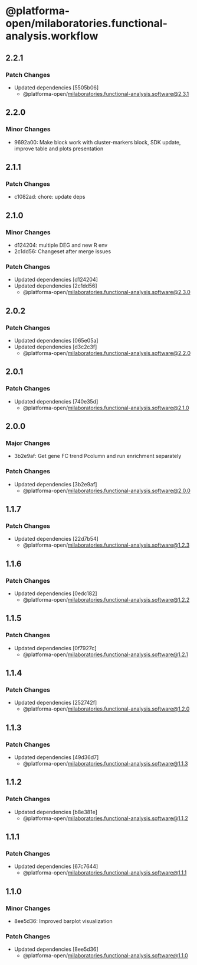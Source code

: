 # @platforma-open/milaboratories.functional-analysis.workflow

## 2.2.1

### Patch Changes

- Updated dependencies [5505b06]
  - @platforma-open/milaboratories.functional-analysis.software@2.3.1

## 2.2.0

### Minor Changes

- 9692a00: Make block work with cluster-markers block, SDK update, improve table and plots presentation

## 2.1.1

### Patch Changes

- c1082ad: chore: update deps

## 2.1.0

### Minor Changes

- d124204: multiple DEG and new R env
- 2c1dd56: Changeset after merge issues

### Patch Changes

- Updated dependencies [d124204]
- Updated dependencies [2c1dd56]
  - @platforma-open/milaboratories.functional-analysis.software@2.3.0

## 2.0.2

### Patch Changes

- Updated dependencies [065e05a]
- Updated dependencies [d3c2c3f]
  - @platforma-open/milaboratories.functional-analysis.software@2.2.0

## 2.0.1

### Patch Changes

- Updated dependencies [740e35d]
  - @platforma-open/milaboratories.functional-analysis.software@2.1.0

## 2.0.0

### Major Changes

- 3b2e9af: Get gene FC trend Pcolumn and run enrichment separately

### Patch Changes

- Updated dependencies [3b2e9af]
  - @platforma-open/milaboratories.functional-analysis.software@2.0.0

## 1.1.7

### Patch Changes

- Updated dependencies [22d7b54]
  - @platforma-open/milaboratories.functional-analysis.software@1.2.3

## 1.1.6

### Patch Changes

- Updated dependencies [0edc182]
  - @platforma-open/milaboratories.functional-analysis.software@1.2.2

## 1.1.5

### Patch Changes

- Updated dependencies [0f7927c]
  - @platforma-open/milaboratories.functional-analysis.software@1.2.1

## 1.1.4

### Patch Changes

- Updated dependencies [252742f]
  - @platforma-open/milaboratories.functional-analysis.software@1.2.0

## 1.1.3

### Patch Changes

- Updated dependencies [49d36d7]
  - @platforma-open/milaboratories.functional-analysis.software@1.1.3

## 1.1.2

### Patch Changes

- Updated dependencies [b8e381e]
  - @platforma-open/milaboratories.functional-analysis.software@1.1.2

## 1.1.1

### Patch Changes

- Updated dependencies [67c7644]
  - @platforma-open/milaboratories.functional-analysis.software@1.1.1

## 1.1.0

### Minor Changes

- 8ee5d36: Improved barplot visualization

### Patch Changes

- Updated dependencies [8ee5d36]
  - @platforma-open/milaboratories.functional-analysis.software@1.1.0

